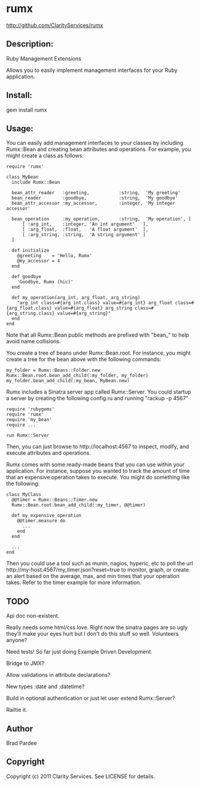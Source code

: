 # rumx

http://github.com/ClarityServices/rumx

## Description:

Ruby Management Extensions

Allows you to easily implement management interfaces for your Ruby application.

## Install:

  gem install rumx

## Usage:

You can easily add management interfaces to your classes by including Rumx::Bean and creating
bean attributes and operations.  For example, you might create a class as follows:

    require 'rumx'

    class MyBean
      include Rumx::Bean

      bean_attr_reader   :greeting,           :string,  'My greeting'
      bean_reader        :goodbye,            :string,  'My goodbye'
      bean_attr_accessor :my_accessor,        :integer, 'My integer accessor'

      bean_operation     :my_operation,       :string,  'My operation', [
          [ :arg_int,    :integer, 'An int argument'   ],
          [ :arg_float,  :float,   'A float argument'  ],
          [ :arg_string, :string,  'A string argument' ]
      ]

      def initialize
        @greeting    = 'Hello, Rumx'
        @my_accessor = 4
      end

      def goodbye
        'Goodbye, Rumx (hic)'
      end

      def my_operation(arg_int, arg_float, arg_string)
        "arg_int class=#{arg_int.class} value=#{arg_int} arg_float class=#{arg_float.class} value=#{arg_float} arg_string class=#{arg_string.class} value=#{arg_string}"
      end
    end

Note that all Rumx::Bean public methods are prefixed with "bean_" to help avoid name collisions.

You create a tree of beans under Rumx::Bean.root.  For instance, you might create a tree for the bean above with the following commands:

    my_folder = Rumx::Beans::Folder.new
    Rumx::Bean.root.bean_add_child(:my_folder, my_folder)
    my_folder.bean_add_child(:my_bean, MyBean.new)

Rumx includes a Sinatra server app called Rumx::Server.  You could startup a server by creating the following config.ru and running "rackup -p 4567"

    require 'rubygems'
    require 'rumx'
    require 'my_bean'
    require ...

    run Rumx::Server

Then, you can just browse to http://localhost:4567 to inspect, modify, and execute attributes and operations.

Rumx comes with some ready-made beans that you can use within your application.  For instance, suppose you wanted to track the
amount of time that an expensive operation takes to execute.  You might do something like the following:

    class MyClass
      @@timer = Rumx::Beans::Timer.new
      Rumx::Bean.root.bean_add_child(:my_timer, @@timer)

      def my_expensive_operation
        @@timer.measure do
          ...
        end
      end

      ...
    end

Then you could use a tool such as munin, nagios, hyperic, etc to poll the url http://my-host:4567/my_timer.json?reset=true
to monitor, graph, or create an alert based on the average, max, and min times that your operation takes.
Refer to the timer example for more information.

## TODO

Api doc non-existent.

Really needs some html/css love.  Right now the sinatra pages are so ugly they'll make your eyes hurt but I don't do this stuff
so well.  Volunteers anyone?

Need tests!  So far just doing Example Driven Development.

Bridge to JMX?

Allow validations in attribute declarations?

New types :date and :datetime?

Build in optional authentication or just let user extend Rumx::Server?

Railtie it.

## Author

Brad Pardee

## Copyright

Copyright (c) 2011 Clarity Services. See LICENSE for details.
